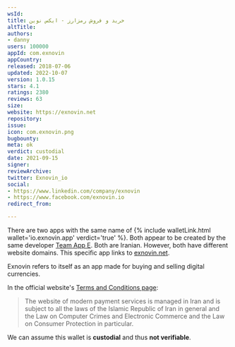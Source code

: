 ```yaml
---
wsId: 
title: خرید و فروش رمزارز - ایکس نوین
altTitle: 
authors:
- danny
users: 100000
appId: com.exnovin
appCountry: 
released: 2018-07-06
updated: 2022-10-07
version: 1.0.15
stars: 4.1
ratings: 2380
reviews: 63
size: 
website: https://exnovin.net
repository: 
issue: 
icon: com.exnovin.png
bugbounty: 
meta: ok
verdict: custodial
date: 2021-09-15
signer: 
reviewArchive: 
twitter: Exnovin_io
social:
- https://www.linkedin.com/company/exnovin
- https://www.facebook.com/exnovin.io
redirect_from: 

---
```


There are two apps with the same name of {% include walletLink.html wallet='io.exnovin.app' verdict='true' %}. Both appear to be created by the same developer [Team App E](https://play.google.com/store/apps/developer?id=Team+App+E). Both are Iranian. However, both have different website domains. This specific app links to [exnovin.net](https://exnovin.net).

Exnovin refers to itself as an app made for buying and selling digital currencies. 

In the official website's [Terms and Conditions page](https://exnovin.net/laws/):

> The website of modern payment services is managed in Iran and is subject to all the laws of the Islamic Republic of Iran in general and the Law on Computer Crimes and Electronic Commerce and the Law on Consumer Protection in particular.

We can assume this wallet is **custodial** and thus **not verifiable**. 



